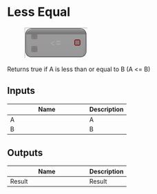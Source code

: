 # Less Equal

<div align="left" data-full-width="false">

<figure><img src="less_equal.png" alt=""><figcaption></figcaption></figure>

</div>

Returns true if A is less than or equal to B (A <= B)

## Inputs

<table>
<thead><tr><th width="170">Name</th><th>Description</th></tr></thead>
<tbody>
<tr><td>A</td><td>A</td></tr>
<tr><td>B</td><td>B</td></tr>
</tbody>
</table>

## Outputs

<table>
<thead><tr><th width="170">Name</th><th>Description</th></tr></thead>
<tbody>
<tr><td>Result</td><td>Result</td></tr>
</tbody>
</table>